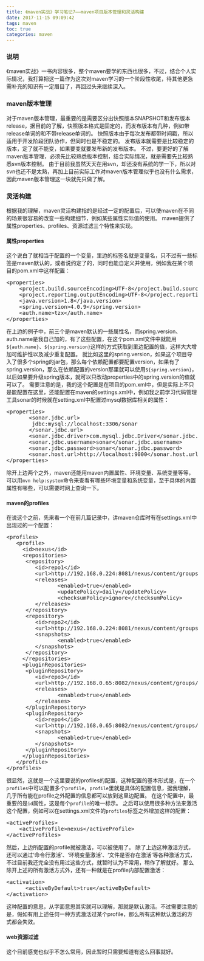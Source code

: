 ```yaml
---
title: 《maven实战》学习笔记7——maven项目版本管理和灵活构建
date: 2017-11-15 09:09:42
tags: maven
toc: true
categories: maven
---
```

### 说明
《maven实战》一书内容很多，整个maven要学的东西也很多，不过，结合个人实际情况，我打算把这一篇作为这次对maven学习的一个阶段性收尾，待其他更急需补充的知识有一定眉目了，再回过头来继续深入。
<!--more-->
### maven版本管理
对于maven版本管理，最重要的是需要区分出快照版本SNAPSHOT和发布版本release，据目前的了解，快照版本格式是固定的，而发布版本有几种，例如带release单词的和不带release单词的。
快照版本由于每次发布都带时间戳，所以适用于开发阶段团队协作，但同时也是不稳定的。
发布版本就需要是比较稳定的版本，定了就不能变，如果要变就要发布新的发布版本。
不过，要更好的了解maven版本管理，必须先比较熟悉版本控制，结合实际情况，就是需要先比较熟悉svn版本控制。
由于目前我虽然天天在用svn，却还没有系统的学一下，所以对svn也还不是太熟，再加上目前实际工作对maven版本管理似乎也没有什么需求，因此maven版本管理这一块就先只做了解。

### 灵活构建
根据我的理解，maven灵活构建指的是经过一定的配置后，可以使maven在不同的场景很容易的改变一些构建细节，例如某些属性实际值的使用。
maven提供了属性properties、profiles、资源过滤三个特性来实现。

#### 属性properties
这个说白了就相当于配置的一个变量，里边的标签名就是变量名，只不过有一些标签是maven默认的，或者说约定了的，同时也能自定义并使用，例如我在某个项目的pom.xml中这样配置：
<pre>
&lt;properties>
    &lt;project.build.sourceEncoding>UTF-8&lt;/project.build.sourceEncoding>
    &lt;project.reporting.outputEncoding>UTF-8&lt;/project.reporting.outputEncoding>
    &lt;java.version>1.8&lt;/java.version>
    &lt;spring.version>4.0.9&lt;/spring.version>
    &lt;auth.name>tzx&lt;/auth.name>
&lt;/properties>
</pre>
在上边的例子中，前三个是maven默认的一些属性名，而spring.version、auth.name是我自己加的，有了这些配置，在这个pom.xml文件中就能用`${auth.name}`、`${spring.version}`这样的方式获取到里边配置的值，这样大大增加可维护性以及减少重复配置。
就比如这里的spring.version，如果这个项目导入了很多个spring的jar包，那么每个依赖配置都要配置version，如果有了spring.version，那么在依赖配置的version那里就可以使用`${spring.version}`，以后如果要升级spring版本，就可以只改动properties中的spring.version的值就可以了。
需要注意的是，我的这个配置是在项目的pom.xml中，但是实际上不只是能配置在这里，还能配置在maven的settings.xml中，例如我之前学习代码管理工具sonar的时候就在setting.xml中配置过mysql数据库相关的属性：
<pre>
&lt;properties>
       &lt;sonar.jdbc.url>
        jdbc:mysql://localhost:3306/sonar
       &lt;/sonar.jdbc.url>
       &lt;sonar.jdbc.driver>com.mysql.jdbc.Driver&lt;/sonar.jdbc.driver>
       &lt;sonar.jdbc.username>sonar&lt;/sonar.jdbc.username>
       &lt;sonar.jdbc.password>sonar&lt;/sonar.jdbc.password>
       &lt;sonar.host.url>http://localhost:9000&lt;/sonar.host.url>
&lt;/properties>
</pre>
除开上边两个之外，maven还能用maven内置属性、环境变量、系统变量等等，可以用`mvn help:system`命令来查看有哪些环境变量和系统变量，至于具体的内置属性有哪些，可以需要时网上查询一下。

#### maven的profiles
在说这个之前，先来看一个在前几篇记录中，讲maven仓库时有在settings.xml中出现过的一个配置：
<pre>
&lt;profiles>
   &lt;profile>
     &lt;id>nexus&lt;/id>
     &lt;repositories>
	  &lt;repository>
	     &lt;id>repo1&lt;/id>
	     &lt;url>http://192.168.0.224:8081/nexus/content/groups/public&lt;/url>
	     &lt;releases>
                &lt;enabled>true&lt;/enabled>
                &lt;updatePolicy>daily&lt;/updatePolicy>
                &lt;checksumPolicy>ignore&lt;/checksumPolicy>
	     &lt;/releases>
	  &lt;/repository>
	  &lt;repository>
	     &lt;id>repo2&lt;/id>
	     &lt;url>http://192.168.0.224:8081/nexus/content/groups/public-snapshots&lt;/url>	     
	     &lt;snapshots>
                &lt;enabled>true&lt;/enabled>
	     &lt;/snapshots>
	  &lt;/repository>
     &lt;/repositories>
     &lt;pluginRepositories>
	  &lt;pluginRepository>
	     &lt;id>repo3&lt;/id>
	     &lt;url>http://192.168.0.65:8082/nexus/content/groups/public&lt;/url>
	     &lt;releases>
                &lt;enabled>true&lt;/enabled>
	     &lt;/releases>
	  &lt;/pluginRepository>
	  &lt;pluginRepository>
	     &lt;id>repo4&lt;/id>
	     &lt;url>http://192.168.0.65:8082/nexus/content/groups/public-snapshots&lt;/url>
	     &lt;snapshots>
                &lt;enabled>true&lt;/enabled>
	     &lt;/snapshots>
	  &lt;/pluginRepository>
     &lt;/pluginRepositories>
   &lt;/profile>
&lt;/profiles>
</pre>
很显然，这就是一个这里要说的profiles的配置，这种配置的基本形式是，在一个`profiles`中可以配置多个`profile`，`profile`里就是具体的配置信息，据我理解，几乎所有能在profile之外配置的信息都可以放到这里边配置。
在这个配置中，最重要的是`id`属性，这是每个`profile`的唯一标示。
之后可以使用很多种方法来激活这个配置，例如可以在settings.xml文件的`profiles`标签之外增加这样的配置：
<pre>
&lt;activeProfiles>
	&lt;activeProfile>nexus&lt;/activeProfile>
&lt;/activeProfiles>
</pre>
然后，上边所配置的profile就被激活，可以被使用了。
除了上边这种激活方式，还可以通过‘命令行激活’、‘环境变量激活’、‘文件是否存在激活’等各种激活方式，不过目前我还完全没有用过这些方式，就暂时认为不常用，稍作了解就好。
那么除开上述的所有激活方式外，还有一种就是在profile内部配置激活：
<pre>
&lt;activation>
      &lt;activeByDefault>true&lt;/activeByDefault>
&lt;/activation>
</pre>
这种配置的意思，从字面意思其实就可以理解，那就是默认激活。不过需要注意的是，假如有用上述任何一种方式激活过某个profile，那么所有这种默认激活的方式都会失效。

#### web资源过滤
这个目前感觉也似乎不怎么常用，因此暂时只需要知道有这么回事就好。